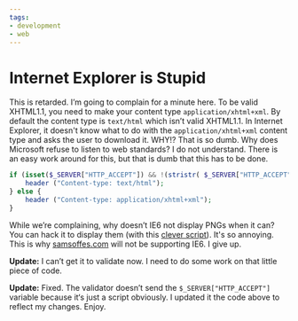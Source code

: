 ```yaml
---
tags:
- development
- web
---
```


# Internet Explorer is Stupid

This is retarded. I’m going to complain for a minute here. To be valid XHTML1.1, you need to make your content type `application/xhtml+xml`. By default the content type is `text/html` which isn’t valid XHTML1.1. In Internet Explorer, it doesn't know what to do with the `application/xhtml+xml` content type and asks the user to download it. WHY!? That is so dumb. Why does Microsoft refuse to listen to web standards? I do not understand. There is an easy work around for this, but that is dumb that this has to be done.

``` php
if (isset($_SERVER["HTTP_ACCEPT"]) && !(stristr( $_SERVER["HTTP_ACCEPT"], "application/xhtml+xml"))) {
    header ("Content-type: text/html");
} else {
    header ("Content-type: application/xhtml+xml");
}
```

While we’re complaining, why doesn’t IE6 not display PNGs when it can? You can hack it to display them (with this [clever script](http://www.twinhelix.com/css/iepngfix/)). It's so annoying. This is why [samsoffes.com](http://samsoffes.com) will not be supporting IE6. I give up.

**Update:** I can’t get it to validate now. I need to do some work on that little piece of code.

**Update:** Fixed. The validator doesn’t send the `$_SERVER["HTTP_ACCEPT"]` variable because it‘s just a script obviously. I updated it the code above to reflect my changes. Enjoy.
